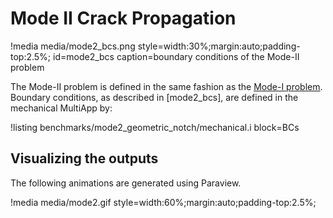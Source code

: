 # Mode II Crack Propagation

!media media/mode2_bcs.png
       style=width:30%;margin:auto;padding-top:2.5%;
       id=mode2_bcs
       caption=boundary conditions of the Mode-II problem

The Mode-II problem is defined in the same fashion as the [Mode-I problem](benchmarks/mode1.md). Boundary conditions, as described in [mode2_bcs], are defined in the mechanical MultiApp by:

!listing benchmarks/mode2_geometric_notch/mechanical.i block=BCs

## Visualizing the outputs

The following animations are generated using Paraview.

!media media/mode2.gif
       style=width:60%;margin:auto;padding-top:2.5%;
